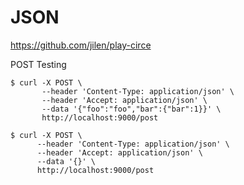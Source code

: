 # JSON

https://github.com/jilen/play-circe

POST Testing

```
$ curl -X POST \
       --header 'Content-Type: application/json' \
       --header 'Accept: application/json' \
       --data '{"foo":"foo","bar":{"bar":1}}' \
       http://localhost:9000/post
```

```
$ curl -X POST \
      --header 'Content-Type: application/json' \
      --header 'Accept: application/json' \
      --data '{}' \
      http://localhost:9000/post
```
